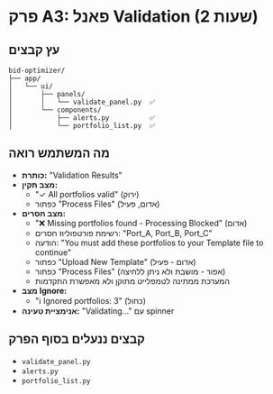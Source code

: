 # פרק A3: פאנל Validation (2 שעות)

## עץ קבצים
```
bid-optimizer/
├── app/
│   └── ui/
│       ├── panels/
│       │   └── validate_panel.py  ✅
│       └── components/
│           ├── alerts.py          ✅
│           └── portfolio_list.py  ✅
```

## מה המשתמש רואה
- **כותרת:** "Validation Results"
- **מצב תקין:**
  - "✓ All portfolios valid" (ירוק)
  - כפתור "Process Files" (אדום, פעיל)
- **מצב חסרים:**
  - "❌ Missing portfolios found - Processing Blocked" (אדום)
  - רשימת פורטפוליוז חסרים: "Port_A, Port_B, Port_C"
  - הודעה: "You must add these portfolios to your Template file to continue"
  - כפתור "Upload New Template" (אדום - פעיל)
  - כפתור "Process Files" (אפור - מושבת ולא ניתן ללחיצה)
  - המערכת ממתינה לטמפלייט מתוקן ולא מאפשרת התקדמות
- **מצב Ignore:**
  - "ℹ️ Ignored portfolios: 3" (כחול)
- **אנימציית טעינה:** "Validating..." עם spinner

## קבצים ננעלים בסוף הפרק
- `validate_panel.py`
- `alerts.py`
- `portfolio_list.py`
